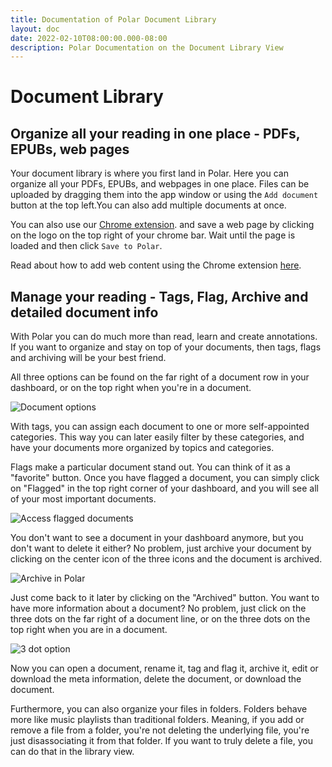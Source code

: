 ```yaml
---
title: Documentation of Polar Document Library
layout: doc
date: 2022-02-10T08:00:00.000-08:00
description: Polar Documentation on the Document Library View 
---
```


# Document Library

## Organize all your reading in one place - PDFs, EPUBs, web pages
    
Your document library is where you first land in Polar. Here you can organize all your PDFs, EPUBs, and webpages in one place. Files can be uploaded by dragging them into the app window or using the ```Add document``` button at the top left.You can also add multiple documents at once. 

You can also use our <a href="https://chrome.google.com/webstore/detail/save-to-polar/jkfdkjomocoaljglgddnmhcbolldcafd" target="_blank">Chrome extension</a>.
 and save a web page by clicking on the logo on the top right of your chrome bar. Wait until the page is loaded and then click  ```Save to Polar```.

Read about how to add web content using the Chrome extension <a href="https://chrome.google.com/webstore/detail/save-to-polar/jkfdkjomocoaljglgddnmhcbolldcafd" target="_blank">here</a>.
  
## Manage your reading - Tags, Flag, Archive and detailed document info
    
With Polar you can do much more than read, learn and create annotations. If you want to organize and stay on top of your documents, then tags, flags and archiving will be your best friend. 

All three options can be found on the far right of a document row in your dashboard, or on the top right when you're in a document.

<img alt="Document options" src="https://i.imgur.com/A9CNaas.png">

With tags, you can assign each document to one or more self-appointed categories. This way you can later easily filter by these categories, and have your documents more organized by topics and categories. 

Flags make a particular document stand out. You can think of it as a "favorite" button. Once you have flagged a document, you can simply click on "Flagged" in the top right corner of your dashboard, and you will see all of your most important documents.

<img alt="Access flagged documents" src="https://i.imgur.com/MGmK9sy.png">

 You don't want to see a document in your dashboard anymore, but you don't want to delete it either? No problem, just archive your document by clicking on the center icon of the three icons and the document is archived.

<img alt="Archive in Polar" src="https://i.imgur.com/JmAgxkm.png">

Just come back to it later by clicking on the "Archived" button. You want to have more information about a document? No problem, just click on the three dots on the far right of a document line, or on the three dots on the top right when you are in a document.

<img alt="3 dot option" src="https://i.imgur.com/SD1SDcY.png">

Now you can open a document, rename it, tag and flag it, archive it, edit or download the meta information, delete the document, or download the document.

Furthermore, you can also organize your files in folders. Folders behave more like music playlists than traditional folders. Meaning, if you add or remove a file from a folder, you're not deleting the underlying file, you're just disassociating it from that folder. If you want to truly delete a file, you can do that in the library view.
